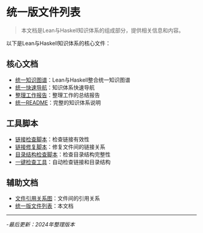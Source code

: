 # 统一版文件列表

> 本文档是Lean与Haskell知识体系的组成部分，提供相关信息和内容。

以下是Lean与Haskell知识体系的核心文件：

## 核心文档

- [统一知识图谱](lean_haskell_unified_knowledge_graph.md)：Lean与Haskell整合统一知识图谱
- [统一快速导航](快速导航_统一版.md)：知识体系快速导航
- [整理工作报告](整理工作报告.md)：整理工作的总结报告
- [统一README](README_统一版.md)：完整的知识体系说明

## 工具脚本

- [链接检查脚本](./check_links.ps1)：检查链接有效性
- [链接修复脚本](./fix_links_unified.ps1)：修复文件间的链接关系
- [目录结构检查脚本](./check_structure.ps1)：检查目录结构完整性
- [一键检查工具](./check_all.bat)：自动检查链接和目录结构

## 辅助文档

- [文件引用关系图](文件引用关系图.md)：文件间的引用关系
- [统一版文件列表](统一版文件列表.md)：本文档

---

-*最后更新：2024年整理版本*




